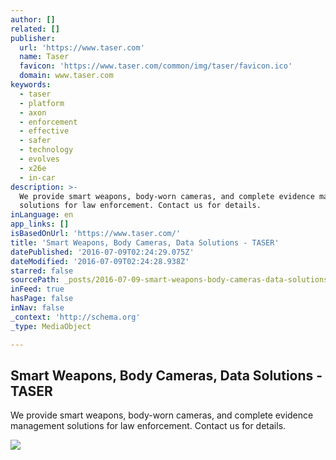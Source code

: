 ```yaml
---
author: []
related: []
publisher:
  url: 'https://www.taser.com'
  name: Taser
  favicon: 'https://www.taser.com/common/img/taser/favicon.ico'
  domain: www.taser.com
keywords:
  - taser
  - platform
  - axon
  - enforcement
  - effective
  - safer
  - technology
  - evolves
  - x26e
  - in-car
description: >-
  We provide smart weapons, body-worn cameras, and complete evidence management
  solutions for law enforcement. Contact us for details.
inLanguage: en
app_links: []
isBasedOnUrl: 'https://www.taser.com/'
title: 'Smart Weapons, Body Cameras, Data Solutions - TASER'
datePublished: '2016-07-09T02:24:29.075Z'
dateModified: '2016-07-09T02:24:28.938Z'
starred: false
sourcePath: _posts/2016-07-09-smart-weapons-body-cameras-data-solutions-taser.md
inFeed: true
hasPage: false
inNav: false
_context: 'http://schema.org'
_type: MediaObject

---
```

<article style=""><h1>Smart Weapons, Body Cameras, Data Solutions - TASER</h1><p>We provide smart weapons, body-worn cameras, and complete evidence management solutions for law enforcement. Contact us for details.</p><img src="https://prismic-io.s3.amazonaws.com/tasr/d664e1457adceabb968be9770220a4cb40e363f4_04-testimony-background.png" /></article>